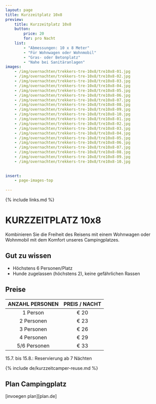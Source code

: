 ```yaml
---
layout: page
title: Kurzzeitplatz 10x8
preview: 
    title: Kurzzeitplatz 10x8
    button:
        price: 20
        for: pro Nacht
    list:
        - "Abmessungen: 10 x 8 Meter"
        - "Für Wohnwagen oder Wohnmobil"
        - "Gras- oder Betonplatz"
        - "Nahe bei Sanitäranlagen"
images:
    - /img/overnachten/trekkers-tre-10x8/tre10x8-01.jpg
    - /img/overnachten/trekkers-tre-10x8/tre10x8-02.jpg
    - /img/overnachten/trekkers-tre-10x8/tre10x8-03.jpg
    - /img/overnachten/trekkers-tre-10x8/tre10x8-04.jpg
    - /img/overnachten/trekkers-tre-10x8/tre10x8-05.jpg
    - /img/overnachten/trekkers-tre-10x8/tre10x8-06.jpg
    - /img/overnachten/trekkers-tre-10x8/tre10x8-07.jpg
    - /img/overnachten/trekkers-tre-10x8/tre10x8-08.jpg
    - /img/overnachten/trekkers-tre-10x8/tre10x8-09.jpg
    - /img/overnachten/trekkers-tre-10x8/tre10x8-10.jpg
    - /img/overnachten/trekkers-tre-10x8/tre10x8-01.jpg
    - /img/overnachten/trekkers-tre-10x8/tre10x8-02.jpg
    - /img/overnachten/trekkers-tre-10x8/tre10x8-03.jpg
    - /img/overnachten/trekkers-tre-10x8/tre10x8-04.jpg
    - /img/overnachten/trekkers-tre-10x8/tre10x8-05.jpg
    - /img/overnachten/trekkers-tre-10x8/tre10x8-06.jpg
    - /img/overnachten/trekkers-tre-10x8/tre10x8-07.jpg
    - /img/overnachten/trekkers-tre-10x8/tre10x8-08.jpg
    - /img/overnachten/trekkers-tre-10x8/tre10x8-09.jpg
    - /img/overnachten/trekkers-tre-10x8/tre10x8-10.jpg
    
    
insert:
    - page-images-top
    
---
```

{% include links.md %}

# KURZZEITPLATZ 10x8
Kombinieren Sie die Freiheit des Reisens mit einem Wohnwagen oder Wohnmobil mit dem Komfort unseres Campingplatzes.

## Gut zu wissen
- Höchstens 6 Personen/Platz
- Hunde zugelassen (höchstens 2), keine gefährlichen Rassen

## Preise

ANZAHL PERSONEN | PREIS / NACHT      
:-------------:|:-----------:|
1 Person       |€ 20               
2 Personen     |€ 23                   
3 Personen     |€ 26       
4 Personen     |€ 29             
5/6 Personen   |€ 33       

15.7. bis 15.8.: Reservierung ab 7 Nächten


{% include de/kurzzeitcamper-reuse.md %}


## Plan Campingplatz

[invoegen plan][plan.de]